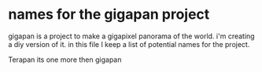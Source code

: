 # names for the gigapan project

gigapan is a project to make a gigapixel panorama of the world. i'm creating a diy version of it.
in this file I keep a list of potential names for the project.

Terapan its one more then gigapan
